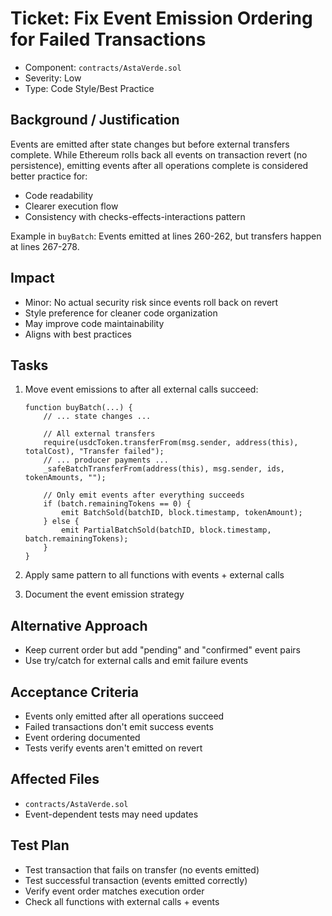 # Ticket: Fix Event Emission Ordering for Failed Transactions

- Component: `contracts/AstaVerde.sol`
- Severity: Low
- Type: Code Style/Best Practice

## Background / Justification

Events are emitted after state changes but before external transfers complete. While Ethereum rolls back all events on transaction revert (no persistence), emitting events after all operations complete is considered better practice for:

- Code readability
- Clearer execution flow
- Consistency with checks-effects-interactions pattern

Example in `buyBatch`: Events emitted at lines 260-262, but transfers happen at lines 267-278.

## Impact

- Minor: No actual security risk since events roll back on revert
- Style preference for cleaner code organization
- May improve code maintainability
- Aligns with best practices

## Tasks

1. Move event emissions to after all external calls succeed:

    ```solidity
    function buyBatch(...) {
        // ... state changes ...

        // All external transfers
        require(usdcToken.transferFrom(msg.sender, address(this), totalCost), "Transfer failed");
        // ... producer payments ...
        _safeBatchTransferFrom(address(this), msg.sender, ids, tokenAmounts, "");

        // Only emit events after everything succeeds
        if (batch.remainingTokens == 0) {
            emit BatchSold(batchID, block.timestamp, tokenAmount);
        } else {
            emit PartialBatchSold(batchID, block.timestamp, batch.remainingTokens);
        }
    }
    ```

2. Apply same pattern to all functions with events + external calls
3. Document the event emission strategy

## Alternative Approach

- Keep current order but add "pending" and "confirmed" event pairs
- Use try/catch for external calls and emit failure events

## Acceptance Criteria

- Events only emitted after all operations succeed
- Failed transactions don't emit success events
- Event ordering documented
- Tests verify events aren't emitted on revert

## Affected Files

- `contracts/AstaVerde.sol`
- Event-dependent tests may need updates

## Test Plan

- Test transaction that fails on transfer (no events emitted)
- Test successful transaction (events emitted correctly)
- Verify event order matches execution order
- Check all functions with external calls + events
